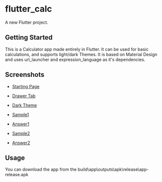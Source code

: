# flutter_calc

A new Flutter project.

## Getting Started

This is a Calculator app made entirely in Flutter. 
It can be used for basic calculations, and supports light/dark Themes.
It is based on Material Design and uses url_launcher and expression_language as it's dependencies.

## Screenshots

- [Starting Page](examples/Screenshot_1584806141.png)

- [Drawer Tab](examples/Screenshot_1584806147.png)

- [Dark Theme](examples/Screenshot_1584806153.png)

- [Sample1](examples/Screenshot_1584806162.png)

- [Answer1](examples/Screenshot_1584806165.png)

- [Sample2](examples/Screenshot_1584806199.png)

- [Answer2](examples/Screenshot_1584806201.png)

## Usage

You can download the app from the build\app\outputs\apk\release\app-release.apk